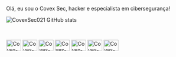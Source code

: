 Olá, eu sou o Covex Sec, hacker e especialista em cibersegurança!

![CovexSec021 GitHub stats](https://github-readme-stats.vercel.app/api?username=anuraghazra&show_icons=true&theme=transparent)

##

<div style="display: inline_block"><br>
  <img align="center" alt="Covex-Arch_Linux" height="30" width="40" src="https://img.shields.io/badge/Arch_Linux-1793D1?style=for-the-badge&logo=arch-linux&logoColor=white">
  <img align="center" alt="Covex-RedHat" height="30" width="40" src="https://img.shields.io/badge/Red%20Hat-EE0000?style=for-the-badge&logo=redhat&logoColor=white">
  <img align="center" alt="Covex-Python" height="30" width="40" src="https://img.shields.io/badge/Python-14354C?style=for-the-badge&logo=python&logoColor=white">
  <img align="center" alt="Covex-NodeJs" height="30" width="40" src="https://img.shields.io/badge/Node.js-43853D?style=for-the-badge&logo=node.js&logoColor=white">
  <img align="center" alt="Covex-C##" height="30" width="40" src="https://img.shields.io/badge/C%23-239120?style=for-the-badge&logo=c-sharp&logoColor=white">
  <img align="center" alt="Covex-.Net" height="30" width="40" src="https://img.shields.io/badge/.NET-5C2D91?style=for-the-badge&logo=.net&logoColor=white">
  <img align="center" alt="Covex-Lua" height="30" width="40" src="https://img.shields.io/badge/Lua-2C2D72?style=for-the-badge&logo=lua&logoColor=white">
</div>

